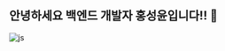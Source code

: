 ## 안녕하세요 백엔드 개발자 홍성윤입니다!! 👋
![js](https://img.shields.io/badge/Python-3776AB?style=for-the-badge&logo=python&logoColor=white)
